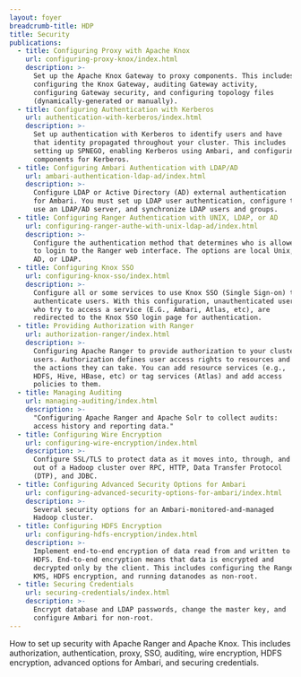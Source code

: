 ```yaml
---
layout: foyer
breadcrumb-title: HDP
title: Security
publications:
  - title: Configuring Proxy with Apache Knox
    url: configuring-proxy-knox/index.html
    description: >-
      Set up the Apache Knox Gateway to proxy components. This includes
      configuring the Knox Gateway, auditing Gateway activity,
      configuring Gateway security, and configuring topology files
      (dynamically-generated or manually).
  - title: Configuring Authentication with Kerberos
    url: authentication-with-kerberos/index.html
    description: >-
      Set up authentication with Kerberos to identify users and have
      that identity propagated throughout your cluster. This includes
      setting up SPNEGO, enabling Kerberos using Ambari, and configuring
      components for Kerberos.
  - title: Configuring Ambari Authentication with LDAP/AD
    url: ambari-authentication-ldap-ad/index.html
    description: >-
      Configure LDAP or Active Directory (AD) external authentication
      for Ambari. You must set up LDAP user authentication, configure to
      use an LDAP/AD server, and synchronize LDAP users and groups.
  - title: Configuring Ranger Authentication with UNIX, LDAP, or AD
    url: configuring-ranger-authe-with-unix-ldap-ad/index.html
    description: >-
      Configure the authentication method that determines who is allowed
      to login to the Ranger web interface. The options are local Unix,
      AD, or LDAP.
  - title: Configuring Knox SSO
    url: configuring-knox-sso/index.html
    description: >-
      Configure all or some services to use Knox SSO (Single Sign-on) to
      authenticate users. With this configuration, unauthenticated users
      who try to access a service (E.G., Ambari, Atlas, etc), are
      redirected to the Knox SSO login page for authentication.
  - title: Providing Authorization with Ranger
    url: authorization-ranger/index.html
    description: >-
      Configuring Apache Ranger to provide authorization to your cluster
      users. Authorization defines user access rights to resources and
      the actions they can take. You can add resource services (e.g.,
      HDFS, Hive, HBase, etc) or tag services (Atlas) and add access
      policies to them.
  - title: Managing Auditing
    url: managing-auditing/index.html
    description: >-
      "Configuring Apache Ranger and Apache Solr to collect audits:
      access history and reporting data."
  - title: Configuring Wire Encryption
    url: configuring-wire-encryption/index.html
    description: >-
      Configure SSL/TLS to protect data as it moves into, through, and
      out of a Hadoop cluster over RPC, HTTP, Data Transfer Protocol
      (DTP), and JDBC.
  - title: Configuring Advanced Security Options for Ambari
    url: configuring-advanced-security-options-for-ambari/index.html
    description: >-
      Several security options for an Ambari-monitored-and-managed
      Hadoop cluster.
  - title: Configuring HDFS Encryption
    url: configuring-hdfs-encryption/index.html
    description: >-
      Implement end-to-end encryption of data read from and written to
      HDFS. End-to-end encryption means that data is encrypted and
      decrypted only by the client. This includes configuring the Ranger
      KMS, HDFS encryption, and running datanodes as non-root.
  - title: Securing Credentials
    url: securing-credentials/index.html
    description: >-
      Encrypt database and LDAP passwords, change the master key, and
      configure Ambari for non-root.
---
```


How to set up security with Apache Ranger and Apache Knox. This includes
authorization, authentication, proxy, SSO, auditing, wire encryption,
HDFS encryption, advanced options for Ambari, and securing credentials.
